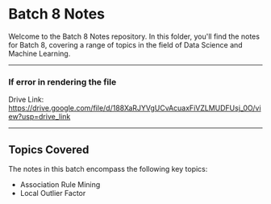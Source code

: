 # Batch 8 Notes

Welcome to the Batch 8 Notes repository. In this folder, you'll find the notes for Batch 8, covering a range of topics in the field of Data Science and Machine Learning.
<hr>

### If error in rendering the file
Drive Link: https://drive.google.com/file/d/188XaRJYVgUCvAcuaxFiVZLMUDFUsj_0O/view?usp=drive_link
<hr>

## Topics Covered

The notes in this batch encompass the following key topics:

 - Association Rule Mining
 - Local Outlier Factor
